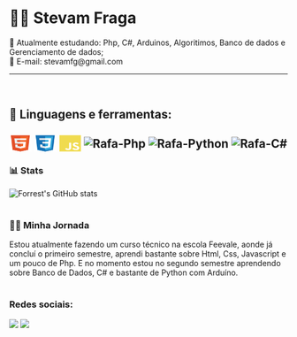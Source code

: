 <h1> 🏄‍♂️ Stevam Fraga </h1> 
🔭 Atualmente estudando: Php, C#, Arduinos, Algoritimos, Banco de dados e Gerenciamento de dados; <br>
📱 E-mail: stevamfg@gmail.com
<hr>
<div style="display: inline_block"><br>
  <h2> 🧰 Linguagens e ferramentas: 
 <br>
 <br>
    <img align="center" alt="Rafa-HTML" height="30" width="40" src="https://raw.githubusercontent.com/devicons/devicon/master/icons/html5/html5-original.svg">
    <img align="center" alt="Rafa-CSS" height="30" width="40" src="https://raw.githubusercontent.com/devicons/devicon/master/icons/css3/css3-original.svg">
    <img align="center" alt="Rafa-Js" height="30" width="40" src="https://raw.githubusercontent.com/devicons/devicon/master/icons/javascript/javascript-plain.svg">
    <img align="center" alt="Rafa-Php" height="80" width="40" src="https://cdn.jsdelivr.net/gh/devicons/devicon/icons/php/php-original.svg">
    <img align="center" alt="Rafa-Python" height="50" width="40" src="https://cdn.jsdelivr.net/gh/devicons/devicon/icons/python/python-original.svg">
    <img align="center" alt="Rafa-C#" height="30" width="40" src="https://cdn.jsdelivr.net/gh/devicons/devicon/icons/csharp/csharp-original.svg">
    <img align="right" alt="" height="150" style="border-radius:50px;" src="">
        <br>
  </h2>
</div>


### 📊 Stats
![Forrest's GitHub stats](https://github-readme-stats.vercel.app/api?username=stevammm&show_icons=true&theme=dark)
<!-- ![GitHub Streak](https://streak-stats.demolab.com?user=stevammm&theme=dark&border_radius=4.5) -->
# 


 <summary><h3>👨‍💻 Minha Jornada</h3></summary>
  Estou atualmente fazendo um curso técnico na escola Feevale, aonde já concluí o primeiro semestre, aprendi bastante sobre Html, Css, Javascript e um pouco de Php. E no momento estou no segundo semestre aprendendo sobre Banco de Dados, C# e bastante de Python com Arduíno.<br>
 
 
 #
 <summary><h3> Redes sociais: </h3></summary> 
<div> 
  <a href="https://www.instagram.com/_stevam_/" target="_blank"><img src="https://img.shields.io/badge/-Instagram-%23E4405F?style=for-the-badge&logo=instagram&logoColor=white" target="_blank"></a>
  <a href="https://www.linkedin.com/in/stevam-fraga-259254278/" target="_blank"><img src="https://img.shields.io/badge/-LinkedIn-%230077B5?style=for-the-badge&logo=linkedin&logoColor=white" target="_blank"></a> 
  
</div>


